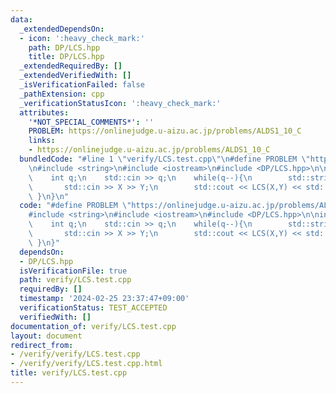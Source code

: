 ```yaml
---
data:
  _extendedDependsOn:
  - icon: ':heavy_check_mark:'
    path: DP/LCS.hpp
    title: DP/LCS.hpp
  _extendedRequiredBy: []
  _extendedVerifiedWith: []
  _isVerificationFailed: false
  _pathExtension: cpp
  _verificationStatusIcon: ':heavy_check_mark:'
  attributes:
    '*NOT_SPECIAL_COMMENTS*': ''
    PROBLEM: https://onlinejudge.u-aizu.ac.jp/problems/ALDS1_10_C
    links:
    - https://onlinejudge.u-aizu.ac.jp/problems/ALDS1_10_C
  bundledCode: "#line 1 \"verify/LCS.test.cpp\"\n#define PROBLEM \"https://onlinejudge.u-aizu.ac.jp/problems/ALDS1_10_C\"\
    \n#include <string>\n#include <iostream>\n#include <DP/LCS.hpp>\n\nint main(){\n\
    \    int q;\n    std::cin >> q;\n    while(q--){\n        std::string X,Y;\n \
    \       std::cin >> X >> Y;\n        std::cout << LCS(X,Y) << std::endl;\n   \
    \ }\n}\n"
  code: "#define PROBLEM \"https://onlinejudge.u-aizu.ac.jp/problems/ALDS1_10_C\"\n\
    #include <string>\n#include <iostream>\n#include <DP/LCS.hpp>\n\nint main(){\n\
    \    int q;\n    std::cin >> q;\n    while(q--){\n        std::string X,Y;\n \
    \       std::cin >> X >> Y;\n        std::cout << LCS(X,Y) << std::endl;\n   \
    \ }\n}"
  dependsOn:
  - DP/LCS.hpp
  isVerificationFile: true
  path: verify/LCS.test.cpp
  requiredBy: []
  timestamp: '2024-02-25 23:37:47+09:00'
  verificationStatus: TEST_ACCEPTED
  verifiedWith: []
documentation_of: verify/LCS.test.cpp
layout: document
redirect_from:
- /verify/verify/LCS.test.cpp
- /verify/verify/LCS.test.cpp.html
title: verify/LCS.test.cpp
---
```

